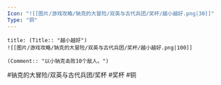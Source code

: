 ```yaml
---
Icon: "![[图片/游戏攻略/钠克的大冒险/双英与古代兵团/奖杯/越小越好.png|30]]"
Type: "铜"
---
```

```ad-common-bronze-trophy
title: (Title:: "越小越好")
![[图片/游戏攻略/钠克的大冒险/双英与古代兵团/奖杯/越小越好.png|100]]

(Comment:: "以小钠克击败10个敌人。")
```

#钠克的大冒险/双英与古代兵团/奖杯 #奖杯 #铜
